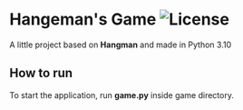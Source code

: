 # Hangeman's Game  <img alt="License" src="https://img.shields.io/badge/license-MIT-brightgreen">
A little project based on **Hangman** and made in Python 3.10

## How to run
To start the application, run **game.py** inside game directory.
